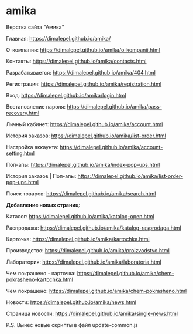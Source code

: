 # amika
Верстка сайта "Амика"

Главная: https://dimalepel.github.io/amika/

О-компании: https://dimalepel.github.io/amika/o-kompanii.html

Контакты: https://dimalepel.github.io/amika/contacts.html

Разрабатывается: https://dimalepel.github.io/amika/404.html

Регистрация: https://dimalepel.github.io/amika/registration.html

Вход: https://dimalepel.github.io/amika/login.html

Востановление пароля: https://dimalepel.github.io/amika/pass-recovery.html

Личный кабинет: https://dimalepel.github.io/amika/account.html

История заказов: https://dimalepel.github.io/amika/list-order.html

Настройка аккаунта: https://dimalepel.github.io/amika/account-setting.html

Поп-апы: https://dimalepel.github.io/amika/index-pop-ups.html

История заказов | Поп-апы: https://dimalepel.github.io/amika/list-order-pop-ups.html

Поиск товаров: https://dimalepel.github.io/amika/search.html

<b>Добавление новых страниц:</b>

Каталог: https://dimalepel.github.io/amika/katalog-open.html

Распродажа: https://dimalepel.github.io/amika/katalog-rasprodaga.html

Карточка: https://dimalepel.github.io/amika/kartochka.html

Производство: https://dimalepel.github.io/amika/proizvodstvo.html

Лаборатория: https://dimalepel.github.io/amika/laboratoria.html

Чем покрашено - карточка: https://dimalepel.github.io/amika/chem-pokrasheno-kartochka.html

Чем покрашено: https://dimalepel.github.io/amika/chem-pokrasheno.html

Новости: https://dimalepel.github.io/amika/news.html

Страница новости: https://dimalepel.github.io/amika/single-news.html

P.S. Вынес новые скрипты в файл update-common.js
